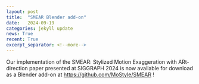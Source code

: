 ```yaml
---
layout: post
title:  "SMEAR Blender add-on"
date:   2024-09-19
categories: jekyll update
news: True
recent: True
excerpt_separator: <!--more-->
---
```


Our implementation of the SMEAR: Stylized Motion Exaggeration with ARt-direction paper presented at SIGGRAPH 2024 is now available for download as a Blender add-on at <a href="https://github.com/MoStyle/SMEAR" target="_blank">https://github.com/MoStyle/SMEAR</a> !

<!--more-->